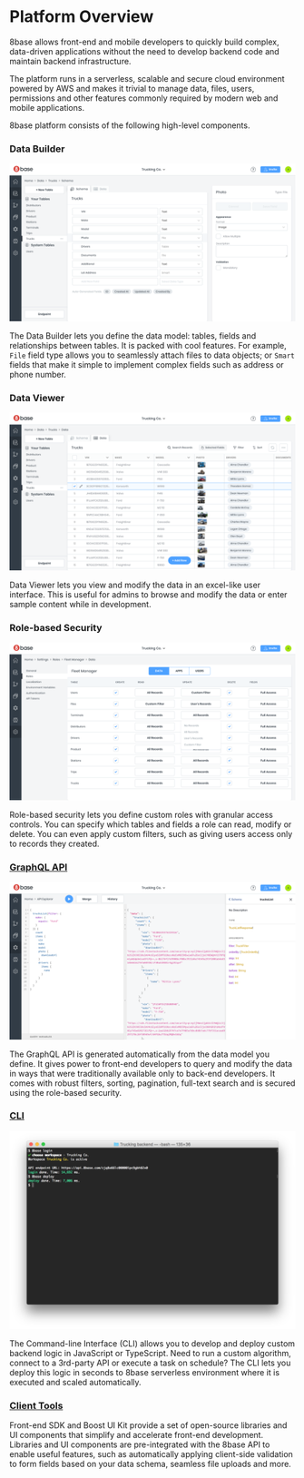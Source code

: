 # Platform Overview

8base allows front-end and mobile developers to quickly build complex, data-driven applications without the need to develop backend code and maintain backend infrastructure.

The platform runs in a serverless, scalable and secure cloud environment powered by AWS and makes it trivial to manage data, files, users, permissions and other features commonly required by modern web and mobile applications.

8base platform consists of the following high-level components.

### Data Builder

![8Base Data Builder](../.gitbook/assets/44df042-FireShot_Capture_004_-_8base_-_app.8base.com.png)

The Data Builder lets you define the data model: tables, fields and relationships between tables. It is packed with cool features. For example, `File` field type allows you to seamlessly attach files to data objects; or `Smart` fields that make it simple to implement complex fields such as address or phone number.

### Data Viewer

![8base Data Viewer](../.gitbook/assets/e47095d-FireShot_Capture_008_-_8base_-_app.8base.com.png)

Data Viewer lets you view and modify the data in an excel-like user interface. This is useful for admins to browse and modify the data or enter sample content while in development.

### Role-based Security

![Role-based security manager](../.gitbook/assets/2b505e4-FireShot_Capture_010_-_8base_-_app.8base.com.png)

Role-based security lets you define custom roles with granular access controls. You can specify which tables and fields a role can read, modify or delete. You can even apply custom filters, such as giving users access only to records they created.

### [GraphQL API](8base-console/graphql-api/READme.md)

![8base GraphQL Explorer](../.gitbook/assets/51fbda9-FireShot_Capture_009_-_8base_-_app.8base.com.png)

The GraphQL API is generated automatically from the data model you define. It gives power to front-end developers to query and modify the data in ways that were traditionally available only to back-end developers. It comes with robust filters, sorting, pagination, full-text search and is secured using the role-based security.

### [CLI](cli/READme.md)

![../.gitbook/assets/c890144-Screenshot\_2019-05-12\_09.23.51.png](../.gitbook/assets/c890144-Screenshot_2019-05-12_09.23.51.png)

The Command-line Interface \(CLI\) allows you to develop and deploy custom backend logic in JavaScript or TypeScript. Need to run a custom algorithm, connect to a 3rd-party API or execute a task on schedule? The CLI lets you deploy this logic in seconds to 8base serverless environment where it is executed and scaled automatically.

### [Client Tools](client-tools/READme.md)

Front-end SDK and Boost UI Kit provide a set of open-source libraries and UI components that simplify and accelerate front-end development. Libraries and UI components are pre-integrated with the 8base API to enable useful features, such as automatically applying client-side validation to form fields based on your data schema, seamless file uploads and more.

